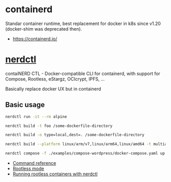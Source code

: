 # containerd

Standar container runtime, best replacement for docker in k8s since v1.20 
(docker-shim was deprecated then).

* <https://containerd.io/>


# [nerdctl](https://github.com/containerd/nerdctl)

contaiNERD CTL - Docker-compatible CLI for containerd, with support for Compose, Rootless, eStargz, OCIcrypt, IPFS, ...

Basically replace docker UX but in containerd

## Basic usage

```bash
nerdctl run -it --rm alpine 

nerdctl build -t foo /some-dockerfile-directory

nerdctl build -o type=local,dest=. /some-dockerfile-directory

nerdctl build --platform linux/arm/v7,linux/arm64,linux/amd64 -t multiarchdemo .

nerdctl compose -f ./examples/compose-wordpress/docker-compose.yaml up

```

* [Command reference](https://github.com/containerd/nerdctl#command-reference)
* [Rootless mode](https://github.com/containerd/nerdctl#rootless-mode)
* [Running rootless containers with nerdctl](https://pet2cattle.com/2022/02/rootless-containers-nerdctl)

